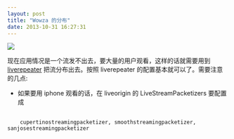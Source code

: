 ```yaml
---
layout: post
title: "Wowza 的分布"
date: 2013-10-31 16:27:31
---
```


<img src="/images/wowzajiagou.jpg">

现在应用情况是一个流发不出去，要大量的用户观看，这样的话就需要用到 [liverepeater](http://www.wowza.com/forums/content.php?227-Liverepeater-Quick-Start) 把流分布出去。按照 liverepeater 的配置基本就可以了。需要注意的几点:

* 如果要用 iphone 观看的话，在 liveorigin 的 LiveStreamPacketizers 要配置成

<pre>
  <code class="xml">
    <LiveStreamPacketizers>cupertinostreamingpacketizer, smoothstreamingpacketizer, sanjosestreamingpacketizer</LiveStreamPacketizers>
  </code>
</pre>


